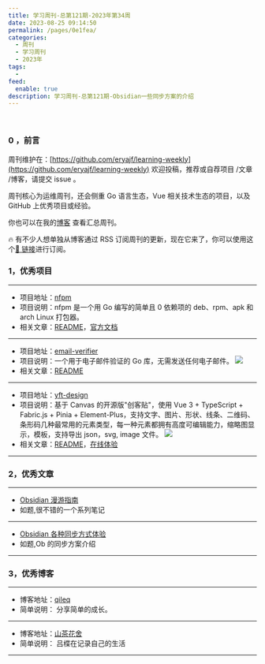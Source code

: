 ```yaml
---
title: 学习周刊-总第121期-2023年第34周
date: 2023-08-25 09:14:50
permalink: /pages/0e1fea/
categories:
  - 周刊
  - 学习周刊
  - 2023年
tags:
  -
feed:
  enable: true
description: 学习周刊-总第121期-Obsidian一些同步方案的介绍
---
```


<br><ArticleTopAd></ArticleTopAd>

### 0 ，前言

周刊维护在：[https://github.com/eryajf/learning-weekly](https://github.com/eryajf/learning-weekly) 欢迎投稿，推荐或自荐项目 /文章 /博客，请提交 issue 。

周刊核心为运维周刊，还会侧重 Go 语言生态，Vue 相关技术生态的项目，以及 GitHub 上优秀项目或经验。

你也可以在我的[博客](https://wiki.eryajf.net/learning-weekly/) 查看汇总周刊。

🔥 有不少人想单独从博客通过 RSS 订阅周刊的更新，现在它来了，你可以使用这个[🔗 链接](https://wiki.eryajf.net/learning-weekly.xml)进行订阅。

### 1，优秀项目

---

- 项目地址：[nfpm](https://github.com/goreleaser/nfpm)
- 项目说明：nfpm 是一个用 Go 编写的简单且 0 依赖项的 deb、rpm、apk 和 arch Linux 打包器。
- 相关文章：[README](https://github.com/goreleaser/nfpm#readme)，[官方文档](https://nfpm.goreleaser.com/)

---

- 项目地址：[email-verifier](https://github.com/AfterShip/email-verifier)
- 项目说明：一个用于电子邮件验证的 Go 库，无需发送任何电子邮件。
  ![](https://t.eryajf.net/imgs/2023/08/1691808926212.png)
- 相关文章：[README](https://github.com/AfterShip/email-verifier#readme)

---

- 项目地址：[yft-design](https://github.com/more-strive/yft-design)
- 项目说明：基于 Canvas 的开源版"创客贴"，使用 Vue 3 + TypeScript + Fabric.js + Pinia + Element-Plus，支持文字、图片、形状、线条、二维码、条形码几种最常用的元素类型，每一种元素都拥有高度可编辑能力，缩略图显示，模板，支持导出 json，svg, image 文件。
  ![](https://t.eryajf.net/imgs/2023/08/1692882050966.png)
- 相关文章：[README](https://github.com/more-strive/yft-design#readme)，[在线体验](https://more-strive.github.io/design/)

---

### 2，优秀文章

---

- [Obsidian 漫游指南](https://qileq.com/tool/obsidian/)
- 如题,很不错的一个系列笔记

---

- [Obsidian 各种同步方式体验](https://irithys.com/p/obsidian-%E5%90%84%E7%A7%8D%E5%90%8C%E6%AD%A5%E6%96%B9%E5%BC%8F%E4%BD%93%E9%AA%8C/)
- 如题,Ob 的同步方案介绍

---

### 3，优秀博客

---

- 博客地址：[qileq](https://qileq.com/)
- 简单说明： 分享简单的成长。

---

- 博客地址：[山茶花舍](https://irithys.com/)
- 简单说明： 吕楪在记录自己的生活

---


<br><ArticleTopAd></ArticleTopAd>

